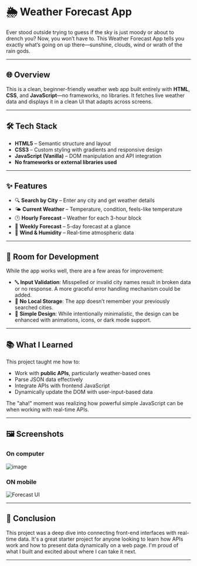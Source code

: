 # 🌦️ Weather Forecast App

  Ever stood outside trying to guess if the sky is just moody or about to drench you? Now, you won’t have to. This Weather Forecast 
App tells you exactly what’s going on up there—sunshine, clouds, wind or wrath of the rain gods.

---

## 🌐 Overview

  This is a clean, beginner-friendly weather web app built entirely with **HTML**, **CSS**, and **JavaScript**—no frameworks, no libraries.
It fetches live weather data and displays it in a clean UI that adapts across screens.

---

## 🛠️ Tech Stack

- **HTML5** – Semantic structure and layout  
- **CSS3** – Custom styling with gradients and responsive design  
- **JavaScript (Vanilla)** – DOM manipulation and API integration  
- **No frameworks or external libraries used**

---

## ✨ Features

- 🔍 **Search by City** – Enter any city and get weather details  
- 🌤️ **Current Weather** – Temperature, condition, feels-like temperature  
- 🕒 **Hourly Forecast** – Weather for each 3-hour block  
- 📆 **Weekly Forecast** – 5-day forecast at a glance  
- 💨 **Wind & Humidity** – Real-time atmospheric data  

---

## 🚧 Room for Development

While the app works well, there are a few areas for improvement:

- 🔤 **Input Validation**: Misspelled or invalid city names result in broken data or no response. A more graceful error handling mechanism could be added.
- 💾 **No Local Storage**: The app doesn’t remember your previously searched cities.
- 🧱 **Simple Design**: While intentionally minimalistic, the design can be enhanced with animations, icons, or dark mode support.

---

## 📚 What I Learned

This project taught me how to:

- Work with **public APIs**, particularly weather-based ones
- Parse JSON data effectively
- Integrate APIs with frontend JavaScript
- Dynamically update the DOM with user-input-based data

The "aha!" moment was realizing how powerful simple JavaScript can be when working with real-time APIs.

---

## 🖼️ Screenshots

### On computer
![image](https://github.com/user-attachments/assets/9131b2b4-e0ef-4b3c-898e-3fef507e8d32)


### ON mobile 
![Forecast UI](./assets/screenshot2.png)

---

## 🧾 Conclusion

  This project was a deep dive into connecting front-end interfaces with real-time data. It's a great starter project for anyone looking to 
learn how APIs work and how to present data dynamically on a web page. I'm proud of what I built and excited about where I can take it next.

---

